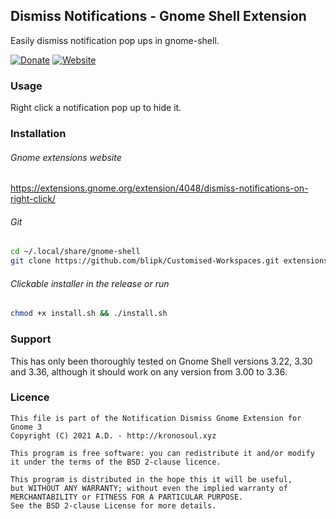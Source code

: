 ## Dismiss Notifications - Gnome Shell Extension

Easily dismiss notification pop ups in gnome-shell.

[![Donate](https://img.shields.io/badge/Donate-PayPal-green.svg)]()
[![Website](https://img.shields.io/badge/Homepage-blue)](https://github.com/blipk/Dismiss-Notifications)

### Usage
Right click a notification pop up to hide it.

### Installation

###### Gnome extensions website
<https://extensions.gnome.org/extension/4048/dismiss-notifications-on-right-click/>

###### Git
``` bash
cd ~/.local/share/gnome-shell
git clone https://github.com/blipk/Customised-Workspaces.git extensions
```

###### Clickable installer in the release or run
``` bash
chmod +x install.sh && ./install.sh
```

### Support

This has only been thoroughly tested on Gnome Shell versions 3.22, 3.30 and 3.36, although it should work on any version from 3.00 to 3.36.

### Licence

```
This file is part of the Notification Dismiss Gnome Extension for Gnome 3
Copyright (C) 2021 A.D. - http://kronosoul.xyz
```

```
This program is free software: you can redistribute it and/or modify
it under the terms of the BSD 2-clause licence.

This program is distributed in the hope this it will be useful,
but WITHOUT ANY WARRANTY; without even the implied warranty of
MERCHANTABILITY or FITNESS FOR A PARTICULAR PURPOSE.
See the BSD 2-clause License for more details.
```